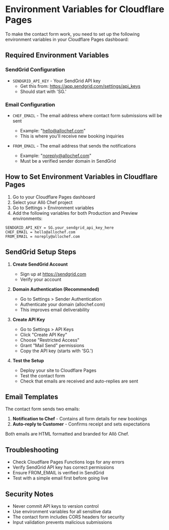 # Environment Variables for Cloudflare Pages

To make the contact form work, you need to set up the following environment variables in your Cloudflare Pages dashboard:

## Required Environment Variables

### SendGrid Configuration
- `SENDGRID_API_KEY` - Your SendGrid API key
  - Get this from: https://app.sendgrid.com/settings/api_keys
  - Should start with 'SG.'

### Email Configuration
- `CHEF_EMAIL` - The email address where contact form submissions will be sent
  - Example: "hello@allochef.com"
  - This is where you'll receive new booking inquiries

- `FROM_EMAIL` - The email address that sends the notifications
  - Example: "noreply@allochef.com" 
  - Must be a verified sender domain in SendGrid

## How to Set Environment Variables in Cloudflare Pages

1. Go to your Cloudflare Pages dashboard
2. Select your Allô Chef project
3. Go to Settings > Environment variables
4. Add the following variables for both Production and Preview environments:

```
SENDGRID_API_KEY = SG.your_sendgrid_api_key_here
CHEF_EMAIL = hello@allochef.com
FROM_EMAIL = noreply@allochef.com
```

## SendGrid Setup Steps

1. **Create SendGrid Account**
   - Sign up at https://sendgrid.com
   - Verify your account

2. **Domain Authentication (Recommended)**
   - Go to Settings > Sender Authentication
   - Authenticate your domain (allochef.com)
   - This improves email deliverability

3. **Create API Key**
   - Go to Settings > API Keys
   - Click "Create API Key"
   - Choose "Restricted Access"
   - Grant "Mail Send" permissions
   - Copy the API key (starts with 'SG.')

4. **Test the Setup**
   - Deploy your site to Cloudflare Pages
   - Test the contact form
   - Check that emails are received and auto-replies are sent

## Email Templates

The contact form sends two emails:

1. **Notification to Chef** - Contains all form details for new bookings
2. **Auto-reply to Customer** - Confirms receipt and sets expectations

Both emails are HTML formatted and branded for Allô Chef.

## Troubleshooting

- Check Cloudflare Pages Functions logs for any errors
- Verify SendGrid API key has correct permissions
- Ensure FROM_EMAIL is verified in SendGrid
- Test with a simple email first before going live

## Security Notes

- Never commit API keys to version control
- Use environment variables for all sensitive data
- The contact form includes CORS headers for security
- Input validation prevents malicious submissions
